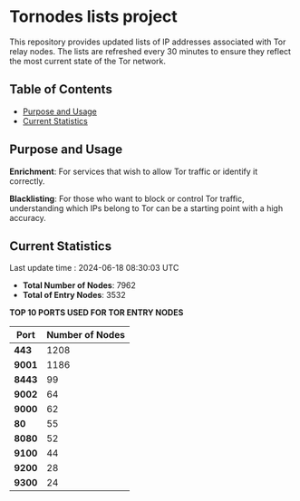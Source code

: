 # Tornodes lists project

This repository provides updated lists of IP addresses associated with Tor relay nodes. The lists are refreshed every 30 minutes to ensure they reflect the most current state of the Tor network.

## Table of Contents

- [Purpose and Usage](#purpose-and-usage)
- [Current Statistics](#current-statistics)


## Purpose and Usage

**Enrichment**: For services that wish to allow Tor traffic or identify it correctly.

**Blacklisting**: For those who want to block or control Tor traffic, understanding which IPs belong to Tor can be a starting point with a high accuracy.

## Current Statistics

Last update time : 2024-06-18 08:30:03 UTC

- **Total Number of Nodes**: 7962
- **Total of Entry Nodes**: 3532

**TOP 10 PORTS USED FOR TOR ENTRY NODES**

| **Port** | **Number of Nodes** |
|------|-----------------|
| **443**   | 1208  |
| **9001**   | 1186  |
| **8443**   | 99  |
| **9002**   | 64  |
| **9000**   | 62  |
| **80**   | 55  |
| **8080**   | 52  |
| **9100**   | 44  |
| **9200**   | 28  |
| **9300**   | 24  |

